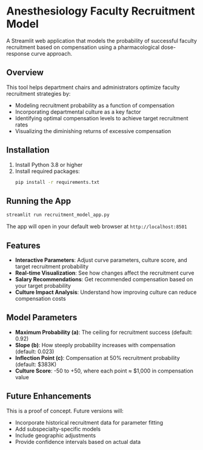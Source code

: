 # Anesthesiology Faculty Recruitment Model

A Streamlit web application that models the probability of successful faculty recruitment based on compensation using a pharmacological dose-response curve approach.

## Overview

This tool helps department chairs and administrators optimize faculty recruitment strategies by:
- Modeling recruitment probability as a function of compensation
- Incorporating departmental culture as a key factor
- Identifying optimal compensation levels to achieve target recruitment rates
- Visualizing the diminishing returns of excessive compensation

## Installation

1. Install Python 3.8 or higher
2. Install required packages:
   ```bash
   pip install -r requirements.txt
   ```

## Running the App

```bash
streamlit run recruitment_model_app.py
```

The app will open in your default web browser at `http://localhost:8501`

## Features

- **Interactive Parameters**: Adjust curve parameters, culture score, and target recruitment probability
- **Real-time Visualization**: See how changes affect the recruitment curve
- **Salary Recommendations**: Get recommended compensation based on your target probability
- **Culture Impact Analysis**: Understand how improving culture can reduce compensation costs

## Model Parameters

- **Maximum Probability (a)**: The ceiling for recruitment success (default: 0.92)
- **Slope (b)**: How steeply probability increases with compensation (default: 0.023)
- **Inflection Point (c)**: Compensation at 50% recruitment probability (default: $383K)
- **Culture Score**: -50 to +50, where each point ≈ $1,000 in compensation value

## Future Enhancements

This is a proof of concept. Future versions will:
- Incorporate historical recruitment data for parameter fitting
- Add subspecialty-specific models
- Include geographic adjustments
- Provide confidence intervals based on actual data